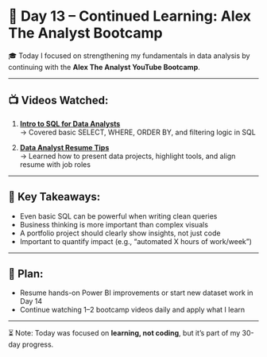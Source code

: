 # 📅 Day 13 – Continued Learning: Alex The Analyst Bootcamp

🎓 Today I focused on strengthening my fundamentals in data analysis by continuing with the **Alex The Analyst YouTube Bootcamp**.

---

## 📺 Videos Watched:
1. **[Intro to SQL for Data Analysts](https://www.youtube.com/watch?v=Z6kFIK9G9vI)**  
   → Covered basic SELECT, WHERE, ORDER BY, and filtering logic in SQL

2. **[Data Analyst Resume Tips](https://www.youtube.com/watch?v=7IuV9k0gFqY)**  
   → Learned how to present data projects, highlight tools, and align resume with job roles

---

## 🧠 Key Takeaways:
- Even basic SQL can be powerful when writing clean queries
- Business thinking is more important than complex visuals
- A portfolio project should clearly show insights, not just code
- Important to quantify impact (e.g., “automated X hours of work/week”)

---

## 🧭 Plan:
- Resume hands-on Power BI improvements or start new dataset work in Day 14
- Continue watching 1–2 bootcamp videos daily and apply what I learn

---

⏳ Note: Today was focused on **learning, not coding**, but it’s part of my 30-day progress.

